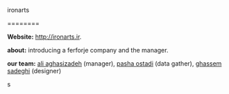 ironarts

========

**Website:** http://ironarts.ir.

**about:** introducing a ferforje company and the manager.

**our team:** [ali aghasizadeh](https://github.com/aligh) (manager), [pasha ostadi](https://github.com/pashao) (data gather), [ghassem sadeghi](https://github.com/ghasem-sadeghi) (designer)

s